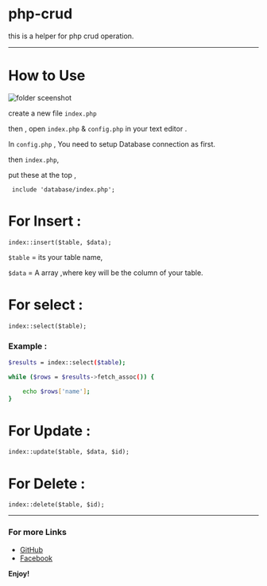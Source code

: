# php-crud
this is a helper for php crud operation.

<hr>

# How to Use

<img src="https://imgbbb.com/images/2019/04/14/Screenshot-56.png" alt="folder sceenshot" />

create a new file `index.php` 

then , open `index.php` & `config.php` in your text editor .

In `config.php` , You need to setup Database connection as first.

then `index.php`,

put these at the top ,

``` include 'database/index.php';```

# For Insert :

`index::insert($table, $data);`

`$table` = its your table name,

`$data` = A array ,where key will be the column of your table.

# For select :

`index::select($table);`

### Example :

```bash
$results = index::select($table);

while ($rows = $results->fetch_assoc()) {

	echo $rows['name'];
}
```


# For Update : 

`index::update($table, $data, $id);`

# For Delete : 

`index::delete($table, $id);`

---

### For more Links

- [GitHub](https://github.com/IANirab/)
- [Facebook](https://web.facebook.com/istiaq.nirab.1)

**Enjoy!**
